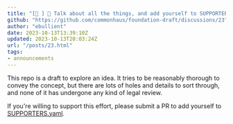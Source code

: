 ```yaml
---
title: "[📣 ] 🚀 Talk about all the things, and add yourself to SUPPORTERS.yaml"
github: "https://github.com/commonhaus/foundation-draft/discussions/23"
author: "ebullient"
date: 2023-10-13T13:39:10Z
updated: 2023-10-13T20:03:24Z
url: "/posts/23.html"
tags:
- announcements
---
```

This repo is a draft to explore an idea. It tries to be reasonably thorough to convey the concept, but there are lots of holes and details to sort through, and none of it has undergone any kind of legal review.

If you're willing to support this effort, please submit a PR to add yourself to [SUPPORTERS.yaml](https://github.com/commonhaus/foundation-draft/blob/main/SUPPORTERS.yaml).


